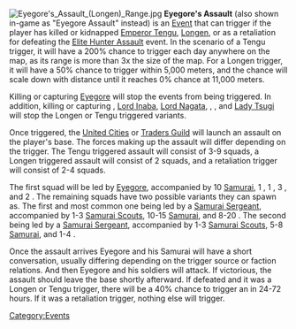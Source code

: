 ![](Eyegore's_Assault_(Longen)_Range.jpg "Eyegore's_Assault_(Longen)_Range.jpg")
**Eyegore's Assault** (also shown in-game as "Eyegore Assault" instead)
is an [Event](Events.md "wikilink") that can trigger if the player has
killed or kidnapped [Emperor Tengu](Emperor_Tengu.md "wikilink"),
[Longen](Longen.md "wikilink"), or as a retaliation for defeating the
[Elite Hunter Assault](Elite_Hunter_Assault.md "wikilink") event. In the
scenario of a Tengu trigger, it will have a 200% chance to trigger each
day anywhere on the map, as its range is more than 3x the size of the
map. For a Longen trigger, it will have a 50% chance to trigger within
5,000 meters, and the chance will scale down with distance until it
reaches 0% chance at 11,000 meters.

Killing or capturing [Eyegore](Eyegore.md "wikilink") will stop the events
from being triggered. In addition, killing or capturing [](Emperor_Tengu.md), [Lord Inaba](Lord_Inaba.md "wikilink"),
[Lord Nagata](Lord_Nagata.md "wikilink"), [](Lord_Yoshinaga.md), [](Lady_Sanda.md), and [Lady Tsugi](Lady_Tsugi.md "wikilink")
will stop the Longen or Tengu triggered variants.

Once triggered, the [United Cities](02%20-%20Projects%20&%20Wikis/Kenshi/Kenshi%20Wiki/Kenshi%20Wiki%20Template/United_Cities.md "wikilink") or
[Traders Guild](Traders_Guild.md "wikilink") will launch an assault on the
player's base. The forces making up the assault will differ depending on
the trigger. The Tengu triggered assault will consist of 3-9 squads, a
Longen triggered assault will consist of 2 squads, and a retaliation
trigger will consist of 2-4 squads.

The first squad will be led by [Eyegore](Eyegore.md "wikilink"),
accompanied by 10 [Samurai](Samurai.md "wikilink"), 1 [](Samurai_Scout.md), 1 [](Samurai_Captain.md), 3 [](Samurai_Heavy.md), and 2 [](Samurai_Sergeant.md). The remaining squads have two
possible variants they can spawn as. The first and most common one being
led by a [Samurai Sergeant](Samurai_Sergeant.md "wikilink"), accompanied by
1-3 [Samurai Scouts](Samurai_Scout.md "wikilink"), 10-15
[Samurai](Samurai.md "wikilink"), and 8-20 [](Samurai_Conscript.md). The second being led by a
[Samurai Sergeant](Samurai_Sergeant.md "wikilink"), accompanied by 1-3
[Samurai Scouts](Samurai_Scout.md "wikilink"), 5-8
[Samurai](Samurai.md "wikilink"), and 1-4 [](Samurai_Conscript.md).

Once the assault arrives Eyegore and his Samurai will have a short
conversation, usually differing depending on the trigger source or
faction relations. And then Eyegore and his soldiers will attack. If
victorious, the assault should leave the base shortly afterward. If
defeated and it was a Longen or Tengu trigger, there will be a 40%
chance to trigger an [](Elite_Hunter_Assault.md) in 24-72 hours. If it was a
retaliation trigger, nothing else will trigger.

[Category:Events](Category:Events "wikilink")